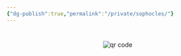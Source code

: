 ```yaml
---
{"dg-publish":true,"permalink":"/private/sophocles/"}
---
```


#




#
<p style="text-align: center;"><img src="https://chart.googleapis.com/chart?cht=qr&chl=https://notes.andrasdenes.com/sophocles&chs=180x180&choe=UTF-8&chld=L|2" alt="qr code"></p>

